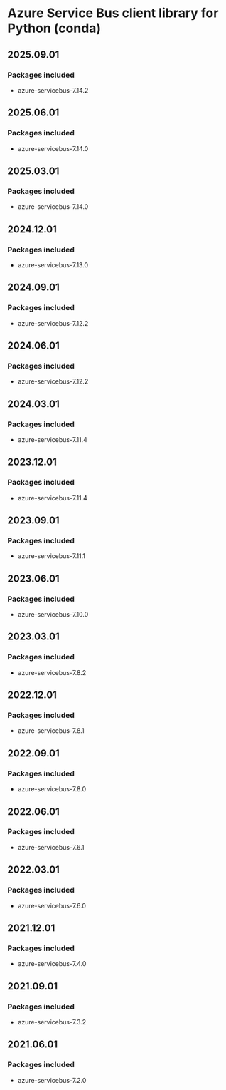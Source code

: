 # Azure Service Bus client library for Python (conda)

## 2025.09.01

### Packages included

- azure-servicebus-7.14.2

## 2025.06.01

### Packages included

- azure-servicebus-7.14.0

## 2025.03.01

### Packages included

- azure-servicebus-7.14.0

## 2024.12.01

### Packages included

- azure-servicebus-7.13.0

## 2024.09.01

### Packages included

- azure-servicebus-7.12.2

## 2024.06.01

### Packages included

- azure-servicebus-7.12.2

## 2024.03.01

### Packages included

- azure-servicebus-7.11.4

## 2023.12.01

### Packages included

- azure-servicebus-7.11.4

## 2023.09.01

### Packages included

- azure-servicebus-7.11.1

## 2023.06.01

### Packages included

- azure-servicebus-7.10.0

## 2023.03.01

### Packages included

- azure-servicebus-7.8.2

## 2022.12.01

### Packages included

- azure-servicebus-7.8.1

## 2022.09.01

### Packages included

- azure-servicebus-7.8.0

## 2022.06.01

### Packages included

- azure-servicebus-7.6.1

## 2022.03.01

### Packages included

- azure-servicebus-7.6.0

## 2021.12.01

### Packages included

- azure-servicebus-7.4.0

## 2021.09.01

### Packages included

- azure-servicebus-7.3.2

## 2021.06.01

### Packages included

- azure-servicebus-7.2.0
